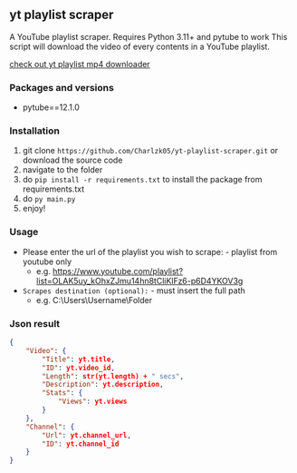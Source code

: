 ## yt playlist scraper
A YouTube playlist scraper. Requires Python 3.11+ and pytube to work
This script will download the video of every contents in a YouTube playlist.

[check out yt playlist mp4 downloader](https://github.com/Charlzk05/yt-playlist-mp4)

### Packages and versions
- pytube==12.1.0

### Installation
1. git clone ``https://github.com/Charlzk05/yt-playlist-scraper.git`` or download the source code
2. navigate to the folder
3. do ``pip install -r requirements.txt`` to install the package from requirements.txt
4. do ``py main.py``
5. enjoy!

### Usage
- Please enter the url of the playlist you wish to scrape: - playlist from youtube only
  - e.g. https://www.youtube.com/playlist?list=OLAK5uy_kOhxZJmu14hn8tCliKIFz6-p6D4YKOV3g
- ``Scrapes destination (optional):`` - must insert the full path
  - e.g. C:\Users\Username\Folder

### Json result
```json
{
    "Video": {
        "Title": yt.title,
        "ID": yt.video_id,
        "Length": str(yt.length) + " secs",
        "Description": yt.description,
        "Stats": {
            "Views": yt.views
        }
    },
    "Channel": {
        "Url": yt.channel_url,
        "ID": yt.channel_id
    }
}
```
